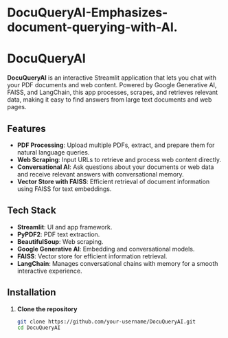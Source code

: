 # DocuQueryAI-Emphasizes-document-querying-with-AI.
# DocuQueryAI

**DocuQueryAI** is an interactive Streamlit application that lets you chat with your PDF documents and web content. Powered by Google Generative AI, FAISS, and LangChain, this app processes, scrapes, and retrieves relevant data, making it easy to find answers from large text documents and web pages.

## Features

- **PDF Processing**: Upload multiple PDFs, extract, and prepare them for natural language queries.
- **Web Scraping**: Input URLs to retrieve and process web content directly.
- **Conversational AI**: Ask questions about your documents or web data and receive relevant answers with conversational memory.
- **Vector Store with FAISS**: Efficient retrieval of document information using FAISS for text embeddings.

## Tech Stack

- **Streamlit**: UI and app framework.
- **PyPDF2**: PDF text extraction.
- **BeautifulSoup**: Web scraping.
- **Google Generative AI**: Embedding and conversational models.
- **FAISS**: Vector store for efficient information retrieval.
- **LangChain**: Manages conversational chains with memory for a smooth interactive experience.

## Installation

1. **Clone the repository**
   ```bash
   git clone https://github.com/your-username/DocuQueryAI.git
   cd DocuQueryAI
